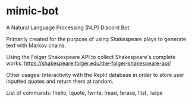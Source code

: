 # mimic-bot
A Natural Language Processing (NLP) Discord Bot

Primarily created for the purpose of using Shakespeare plays to generate text with Markov chains.


Using the Folger Shakespeare API to collect Shakespeare's complete works. https://shakespeare.folger.edu/the-folger-shakespeare-api/

Other usages: Interactivity with the Replit database in order to store user inputted quotes and return them at random.

List of commands:
!hello, !quote, !write, !read, !erase, !list, !wipe

